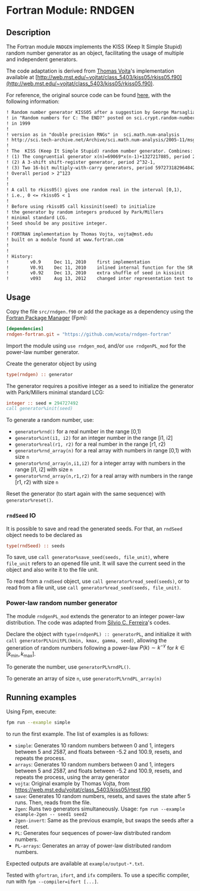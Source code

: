 # Fortran Module: RNDGEN

## Description

The Fortran module `RNDGEN` implements the KISS (Keep It Simple Stupid) random number generator as an object, facilitating the usage of multiple and independent generators.

The code adaptation is derived from [Thomas Vojta](http://thomasvojta.com/)'s implementation available at [http://web.mst.edu/~vojtat/class_5403/kiss05/rkiss05.f90](http://web.mst.edu/~vojtat/class_5403/kiss05/rkiss05.f90).

For reference, the original source code can be found [here](http://web.mst.edu/~vojtat/class_5403/kiss05/rkiss05.f90), with the following information:

```txt
! Random number generator KISS05 after a suggestion by George Marsaglia
! in "Random numbers for C: The END?" posted on sci.crypt.random-numbers
! in 1999
!
! version as in "double precision RNGs" in  sci.math.num-analysis  
! http://sci.tech-archive.net/Archive/sci.math.num-analysis/2005-11/msg00352.html
!
! The  KISS (Keep It Simple Stupid) random number generator. Combines:
! (1) The congruential generator x(n)=69069*x(n-1)+1327217885, period 2^32.
! (2) A 3-shift shift-register generator, period 2^32-1,
! (3) Two 16-bit multiply-with-carry generators, period 597273182964842497>2^59
! Overall period > 2^123  
! 
! 
! A call to rkiss05() gives one random real in the interval [0,1),
! i.e., 0 <= rkiss05 < 1
!
! Before using rkiss05 call kissinit(seed) to initialize
! the generator by random integers produced by Park/Millers
! minimal standard LCG.
! Seed should be any positive integer.
! 
! FORTRAN implementation by Thomas Vojta, vojta@mst.edu
! built on a module found at www.fortran.com
! 
! 
! History:
!        v0.9     Dec 11, 2010    first implementation
!        V0.91    Dec 11, 2010    inlined internal function for the SR component
!        v0.92    Dec 13, 2010    extra shuffle of seed in kissinit 
!        v093     Aug 13, 2012    changed inter representation test to avoid data statements
```

## Usage

Copy the file `src/rndgen.f90` or add the package as a dependency using the [Fortran Package Manager](https://fpm.fortran-lang.org/) (Fpm):

```toml
[dependencies]
rndgen-fortran.git = "https://github.com/wcota/rndgen-fortran"
```

Import the module using `use rndgen_mod`, and/or `use rndgenPL_mod` for the power-law number generator.

Create the generator object by using

```fortran
type(rndgen) :: generator
```

The generator requires a positive integer as a seed to initialize the generator with Park/Millers minimal standard LCG:

```fortran
integer :: seed = 294727492
call generator%init(seed)
```

To generate a random number, use:

- `generator%rnd()` for a real number in the range [0,1)
- `generator%int(i1, i2)` for an integer number in the range [i1, i2]
- `generator%real(r1, r2)` for a real number in the range [r1, r2)
- `generator%rnd_array(n)` for a real array with numbers in range [0,1) with size `n`
- `generator%rnd_array(n,i1,i2)` for a integer array with numbers in the range [i1, i2] with size `n`
- `generator%rnd_array(n,r1,r2)` for a real array with numbers in the range [r1, r2) with size `n`

Reset the generator (to start again with the same sequence) with `generator%reset()`.

### `rndSeed` IO

It is possible to save and read the generated seeds. For that, an `rndSeed` object needs to be declared as

```fortran
type(rndSeed) :: seeds
```

To save, use `call generator%save_seed(seeds, file_unit)`, where `file_unit` refers to an opened file unit. It will save the current seed in the object and also write it to the file unit.

To read from a `rndSeed` object, use `call generator%read_seed(seeds)`, or to read from a file unit, use `call generator%read_seed(seeds, file_unit)`.

### Power-law random number generator

The module `rndgenPL_mod` extends the generator to an integer power-law distribution. The code was adapted from [Silvio C. Ferreira](https://sites.google.com/site/silvioferreirajr/home)'s codes.

Declare the object with `type(rndgenPL) :: generatorPL`, and initialize it with `call generatorPL%initPL(kmin, kmax, gamma, seed)`, allowing the generation of random numbers following a power-law $P(k) \sim k^{-\gamma}$ for $k \in [k_\text{min}, k_\text{max}]$.

To generate the number, use `generatorPL%rndPL()`.

To generate an array of size `n`, use `generatorPL%rndPL_array(n)`

## Running examples

Using Fpm, execute:

```bash
fpm run --example simple
```

to run the first example. The list of examples is as follows:

- `simple`: Generates 10 random numbers between 0 and 1, integers between 5 and 2587, and floats between -5.2 and 100.9, resets, and repeats the process.
- `arrays`: Generates 10 random numbers between 0 and 1, integers between 5 and 2587, and floats between -5.2 and 100.9, resets, and repeats the process, using the array generator
- `vojta`: Original example by Thomas Vojta, from <https://web.mst.edu/vojtat/class_5403/kiss05/rtest.f90>
- `save`: Generates 10 random numbers, resets, and saves the state after 5 runs. Then, reads from the file.
- `2gen`: Runs two generators simultaneously. Usage: `fpm run --example example-2gen -- seed1 seed2`
- `2gen-invert`: Same as the previous example, but swaps the seeds after a reset.
- `PL`: Generates four sequences of power-law distributed random numbers.
- `PL-arrays`: Generates an array of power-law distributed random numbers.

Expected outputs are available at `example/output-*.txt`.

Tested with `gfortran`, `ifort`, and `ifx` compilers. To use a specific compiler, run with `fpm --compiler=ifort [...]`.
